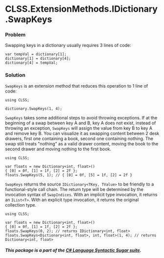 ﻿# CLSS.ExtensionMethods.IDictionary.SwapKeys

### Problem

Swapping keys in a dictionary usually requires 3 lines of code:

```
var tempVal = dictionary[1];
dictionary[1] = dictionary[4];
dictionary[4] = tempVal;
```

### Solution

`SwapKeys` is an extension method that reduces this operation to 1 line of code:

```
using CLSS;

dictionary.SwapKeys(1, 4);
```

`SwapKeys` takes some additional steps to avoid throwing exceptions. If at the beginning of a swap between key A and B, key A does not exist, instead of throwing an exception, `SwapKeys` will assign the value from key B to key A and remove key B. You can visualize it as swapping content between 2 desk drawers, first one containing a book, second one containing nothing. The swap still treats "nothing" as a valid drawer content, moving the book to the second drawer and moving nothing to the first book.

```
using CLSS;

var floats = new Dictionary<int, float>()
{ [0] = 0f, [1] = 1f, [2] = 2f };
floats.SwapKeys(5, 1); // { [0] = 0f, [5] = 1f, [2] = 2f }
```

`SwapKeys` returns the source `IDictionary<TKey, TValue>` to be friendly to a functional-style call chain. The return type will be determined by the invocation syntax of `SwapIndices`. With an implicit type invocation, it returns an `IList<T>`. With an explicit type invocation, it returns the original collection type.

```
using CLSS;

var floats = new Dictionary<int, float>()
{ [0] = 0f, [1] = 1f, [2] = 2f };
floats.SwapKeys(0, 2); // returns IDictionary<int, float>
floats.SwapKeys<Dictionary<int, float>, int, float>(1, 4); // returns Dictionary<int, float>
```

##### This package is a part of the [C# Language Syntactic Sugar suite](https://github.com/tonygiang/CLSS).